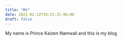 ```yaml
---
title: "Me"
date: 2021-02-22T19:31:31-06:00
draft: false
---
```


My name is Prince Kaizen Namwali and this is my blog

